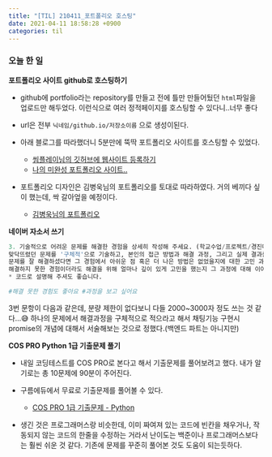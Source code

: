 ```yaml
---
title: "[TIL] 210411_포트폴리오 호스팅"
date: 2021-04-11 18:58:28 +0900
categories: til
---
```


### 오늘 한 일

**포트폴리오 사이트 github로 호스팅하기**

- github에 portfolio라는 repository를 만들고 전에 틀만 만들어뒀던 `html`파일을 업로드만 해두었다. 이런식으로 여러 정적페이지를 호스팅할 수 있다니..너무 좋다
- url은 전부 `닉네임/github.io/저장소이름` 으로 생성이된다.
- 아래 블로그를 따라했더니 5분만에 뚝딱 포트폴리오 사이트를 호스팅할 수 있었다.
  - [씸플레이님의 깃허브에 웹사이트 등록하기](https://ssimplay.tistory.com/11)
  - [나의 미완성 포트폴리오 사이트..](https://jinjungs.github.io/portfolio/)

- 포트폴리오 디자인은 김병욱님의 포트폴리오를 토대로 따라하였다. 거의 베끼다 싶이 했는데, 싹 갈아엎을 예정이다.
  - [김병욱님의 포트폴리오](https://deaguowl.github.io/)



**네이버 자소서 쓰기**

```python
3. 기술적으로 어려운 문제를 해결한 경험을 상세히 작성해 주세요. (학교수업/프로젝트/경진대회/대외활동 등)
맞닥뜨렸던 문제를 '구체적'으로 기술하고, 본인의 접근 방법과 해결 과정, 그리고 실제 결과를 '상세히' 기술해 주세요.
문제를 잘 해결하셨다면 그 경험에서 아쉬운 점 혹은 더 나은 방법은 없었을지에 대한 고민 과정을 함께 작성해 주세요.
해결하지 못한 경험이더라도 해결을 위해 얼마나 깊이 있게 고민을 했는지 그 과정에 대해 이야기해 주세요.
* 코드로 설명해 주셔도 좋습니다.

#해결 못한 경험도 좋아요 #과정을 보고 싶어요
```

3번 문항이 다음과 같은데, 분량 제한이 없다보니 다들 2000~3000자 정도 쓰는 것 같다...😅 하나의 문제에서 해결과정을 구체적으로 적으라고 해서 채팅기능 구현시 promise의 개념에 대해서 서술해보는 것으로 정했다.(백엔드 파트는 아니지만)



**COS PRO Python 1급 기출문제 풀기**

- 내일 코딩테스트를 COS PRO로 본다고 해서 기출문제를 풀어보려고 했다. 내가 알기로는 총 10문제에 90분이 주어진다.

- 구름에듀에서 무료로 기출문제를 풀어볼 수 있다.
  - [COS PRO 1급 기출문제 - Python](https://bit.ly/3wNngpu)

- 생긴 것은 프로그래머스랑 비슷한데, 이미 짜여져 있는 코드에 빈칸을 채우거나, 작동되지 않는 코드의 한줄을 수정하는 거라서 난이도는 백준이나 프로그래머스보다는 훨씬 쉬운 것 같다. 기존에 문제를 꾸준히 풀어본 것도 도움이 되는듯하다.

